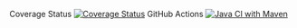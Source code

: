 Coverage Status [![Coverage Status](https://coveralls.io/repos/github/shahnawazkhan988/car-Management/badge.svg?branch=master)](https://coveralls.io/github/shahnawazkhan988/car-Management?branch=master)
GitHub Actions [![Java CI with Maven](https://github.com/na/car/actions/workflows/maven.yml/badge.svg)](https://github.com/na/car/actions/workflows/maven.yml)

